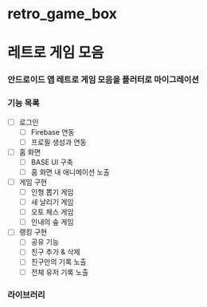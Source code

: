 # retro_game_box
# 레트로 게임 모음

### 안드로이드 앱 레트로 게임 모음을 플러터로 마이그레이션

### 기능 목록
- [ ] 로그인
  - [ ] Firebase 연동
  - [ ] 프로필 생성과 연동
- [ ] 홈 화면
  - [ ] BASE UI 구축
  - [ ] 홈 화면 내 애니메이션 노출
- [ ] 게임 구현
  - [ ] 인형 뽑기 게임
  - [ ] 새 날리기 게임
  - [ ] 오토 체스 게임
  - [ ] 인내의 숲 게임
- [ ] 랭킹 구현
  - [ ] 공유 기능
  - [ ] 친구 추가 & 삭제
  - [ ] 친구만의 기록 노출
  - [ ] 전체 유저 기록 노출

### 라이브러리